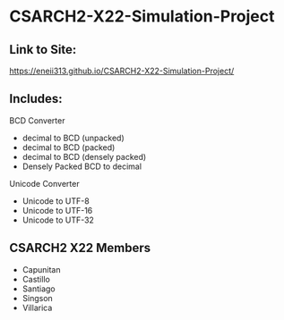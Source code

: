 # CSARCH2-X22-Simulation-Project

## Link to Site:
https://eneii313.github.io/CSARCH2-X22-Simulation-Project/

## Includes:
BCD Converter
- decimal to BCD (unpacked)
- decimal to BCD (packed)
- decimal to BCD (densely packed)
- Densely Packed BCD to decimal

Unicode Converter
- Unicode to UTF-8
- Unicode to UTF-16
- Unicode to UTF-32

## CSARCH2 X22 Members
- Capunitan
- Castillo
- Santiago
- Singson
- Villarica

